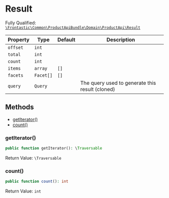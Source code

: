 #  Result

Fully Qualified: [`\Frontastic\Common\ProductApiBundle\Domain\ProductApi\Result`](../../../../../src/php/ProductApiBundle/Domain/ProductApi/Result.php)

Property|Type|Default|Description
--------|----|-------|-----------
`offset`|`int`||
`total`|`int`||
`count`|`int`||
`items`|`array`|`[]`|
`facets`|`Facet[]`|`[]`|
`query`|`Query`||The query used to generate this result (cloned)

## Methods

* [getIterator()](#getiterator)
* [count()](#count)

### getIterator()

```php
public function getIterator(): \Traversable
```

Return Value: `\Traversable`

### count()

```php
public function count(): int
```

Return Value: `int`

